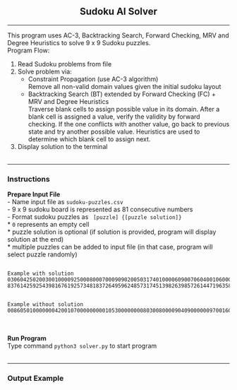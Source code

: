 
<center><b><h2>Sudoku AI Solver</h2></b></center>

---
This program uses AC-3, Backtracking Search, Forward Checking, MRV and Degree Heuristics to solve 9 x 9 Sudoku puzzles.<br/>
Program Flow:
1. Read Sudoku problems from file
2. Solve problem via:
    - Constraint Propagation (use AC-3 algorithm)<br/>
    Remove all non-valid domain values given the initial sudoku layout
    - Backtracking Search (BT) extended by Forward Checking (FC) + MRV and Degree Heuristics<br/>
    Traverse blank cells to assign possible value in its domain. After a blank cell is assigned a value, verify the validity by forward checking. If the one conflicts with another value, go back to previous state and try another possible value.
    Heuristics are used to determine which blank cell to assign next.
3. Display solution to the terminal
<br/><br/>

---
<!-- <b><h3>Techniques Used</h3></b>
<details>
<summary>AC-3</summary>
description
<pre>
<code>
</code>
</pre>
</details>

<details>
<summary>Backtracking Search (BT)</summary>
description
<pre>
<code>
</code>
</pre>
</details>


<details>
<summary>Forward Checking (FC)</summary>
description
<pre>
<code>
</code>
</pre>
</details>


<details>
<summary>Minimum Remaining Heuristic (MRV)</summary>
description
<pre>
<code>
</code>
</pre>
</details>


<details>
<summary>Degree Heuristic</summary>
description
<pre>
<code>
</code>
</pre>
</details>

<br/>

--- -->

<b><h3>Instructions</h3></b>

<summary>
<b>Prepare Input File</b><br/>
- Name input file as <code>sudoku-puzzles.csv</code><br/>
- 9 x 9 sudoku board is represented as 81 consecutive numbers<br/>
- Format sudoku puzzles as <code> [puzzle] {[puzzle solution]} </code><br/>
    * <code>0</code> represents an empty cell <br/>
    * puzzle solution is optional (if solution is provided, program will display solution at the end) <br/>
    * multiple puzzles can be added to input file (in that case, program will select puzzle randomly) <br/>
<pre>
<code>
Example with solution
030604250200300100009250008000700090902005031740100006090070604001060000526800903	837614259254398167619257348183726495962485731745139826398572614471963582526841973
<br/>
Example without solution
008605010000000420010700000000010530000000080300800009040900000097001600030024000
</code>
</pre>
</summary>
<br/>

<summary>
<b>Run Program</b><br/>
Type command <code>python3 solver.py</code> to start program
</summary>
<br/>

---

<b><h3>Output Example</h3></b>


<br/>
